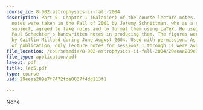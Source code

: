 ```yaml
---
course_id: 8-902-astrophysics-ii-fall-2004
description: Part 5, Chapter 1 (Galaxies) of the course lecture notes. The lecture
  notes were taken in the Fall of 2001 by Jeremy Schnittman, who as a student in the
  subject, agreed to take notes and to format them using LaTeX. He used Professor
  Paul Schechter's handwritten notes in producing them. The figures were produced
  by Caitlin Millard during June-August 2004. Used with permission. As of the date
  of publication, only lecture notes for sessions 1 through 11 were available.
file_location: /coursemedia/8-902-astrophysics-ii-fall-2004/29eeaa289e7f7472fde0837f4dd113f1_lec5.pdf
file_type: application/pdf
layout: pdf
title: lec5.pdf
type: course
uid: 29eeaa289e7f7472fde0837f4dd113f1

---
```

None